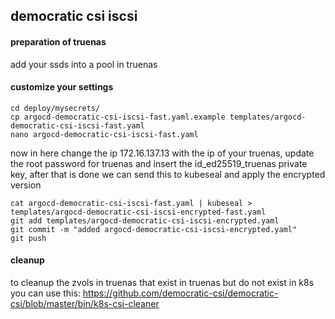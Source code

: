## democratic csi iscsi

#### preparation of truenas

add your ssds into a pool in truenas

#### customize your settings

```
cd deploy/mysecrets/
cp argocd-democratic-csi-iscsi-fast.yaml.example templates/argocd-democratic-csi-iscsi-fast.yaml
nano argocd-democratic-csi-iscsi-fast.yaml
```

now in here change the ip 172.16.137.13 with the ip of your truenas, update the root password for truenas and insert the id_ed25519_truenas private key, after that is done we can send this to kubeseal and apply the encrypted version

```
cat argocd-democratic-csi-iscsi-fast.yaml | kubeseal > templates/argocd-democratic-csi-iscsi-encrypted-fast.yaml 
git add templates/argocd-democratic-csi-iscsi-encrypted.yaml
git commit -m "added argocd-democratic-csi-iscsi-encrypted.yaml"
git push
```

#### cleanup

to cleanup the zvols in truenas that exist in truenas but do not exist in k8s you can use this:
https://github.com/democratic-csi/democratic-csi/blob/master/bin/k8s-csi-cleaner
